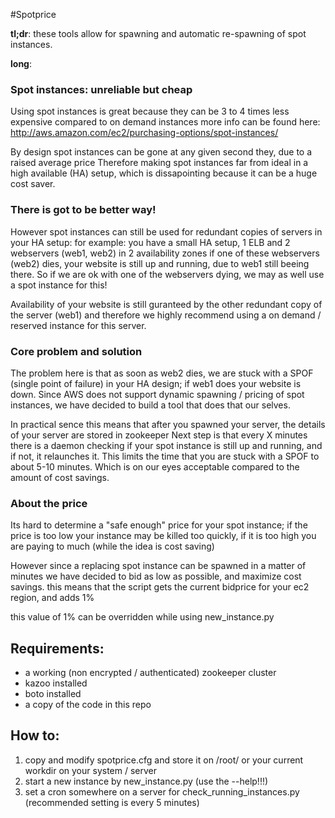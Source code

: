 #Spotprice

**tl;dr**:
these tools allow for spawning and automatic re-spawning of spot instances.

**long**:
### Spot instances: unreliable but cheap
Using spot instances is great because they can be 3 to 4 times less expensive compared to on demand instances
more info can be found here: http://aws.amazon.com/ec2/purchasing-options/spot-instances/

By design spot instances can be gone at any given second they, due to a raised average price
Therefore making spot instances far from ideal in a high available (HA) setup, which is dissapointing because it can be a huge cost saver.

### There is got to be better way!
However spot instances can still be used for redundant copies of servers in your HA setup:
for example: you have a small HA setup, 1 ELB and 2 webservers (web1, web2) in 2 availability zones
if one of these webservers (web2) dies, your website is still up and running, due to web1 still beeing there.
So if we are ok with one of the webservers dying, we may as well use a spot instance for this!

Availability of your website is still guranteed by the other redundant copy of the server (web1)
and therefore we highly recommend using a on demand / reserved instance for this server.

### Core problem and solution
The problem here is that as soon as web2 dies, we are stuck with a SPOF (single point of failure) in your HA design; if web1 does your website is down.
Since AWS does not support dynamic spawning / pricing of spot instances, we have decided to build a tool that does that our selves.

In practical sence this means that after you spawned your server, the details of your server are stored in zookeeper
Next step is that every X minutes there is a daemon checking if your spot instance is still up and running, and if not, it relaunches it.
This limits the time that you are stuck with a SPOF to about 5-10 minutes. Which is on our eyes acceptable compared to the amount of cost savings.

### About the price
Its hard to determine a "safe enough" price for your spot instance; if the price is too low your instance may be killed too quickly,
if it is too high you are paying to much (while the idea is cost saving) 

However since a replacing spot instance can be spawned in a matter of minutes we have decided to bid as low as possible, and maximize cost savings.
this means that the script gets the current bidprice for your ec2 region, and adds 1% 

this value of 1% can be overridden while using new_instance.py

## Requirements:
- a working (non encrypted / authenticated) zookeeper cluster
- kazoo installed
- boto installed
- a copy of the code in this repo

## How to:
1. copy and modify spotprice.cfg and store it on /root/ or your current workdir on your system / server
2. start a new instance by new_instance.py (use the --help!!!)
3. set a cron somewhere on a server for check_running_instances.py (recommended setting is every 5 minutes)

